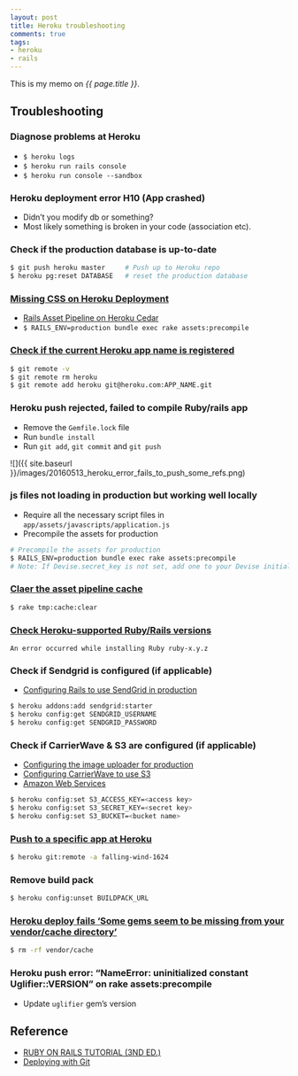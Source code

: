 ```yaml
---
layout: post
title: Heroku troubleshooting
comments: true
tags:
- heroku
- rails
---
```


This is my memo on *{{ page.title }}*.

<!--more-->

## Troubleshooting

### Diagnose problems at Heroku
- `$ heroku logs`
- `$ heroku run rails console`
- `$ heroku run console --sandbox`

### Heroku deployment error H10 (App crashed)
- Didn’t you modify db or something?
- Most likely something is broken in your code (association etc).

### Check if the production database is up-to-date
```bash
$ git push heroku master     # Push up to Heroku repo
$ heroku pg:reset DATABASE   # reset the production database
```

### [Missing CSS on Heroku Deployment](https://teamtreehouse.com/forum/missing-css-on-heroku-deployment)
- [Rails Asset Pipeline on Heroku Cedar](https://devcenter.heroku.com/articles/rails-asset-pipeline)
- `$ RAILS_ENV=production bundle exec rake assets:precompile`

### [Check if the current Heroku app name is registered](http://stackoverflow.com/questions/2947190/pushing-app-to-heroku-problem)

```bash
$ git remote -v
$ git remote rm heroku
$ git remote add heroku git@heroku.com:APP_NAME.git
```

### Heroku push rejected, failed to compile Ruby/rails app
- Remove the `Gemfile.lock` file
- Run `bundle install`
- Run `git add`, `git commit` and `git push`

![]({{ site.baseurl }}/images/20160513_heroku_error_fails_to_push_some_refs.png)

### js files not loading in production but working well locally
- Require all the necessary script files in `app/assets/javascripts/application.js`
- Precompile the assets for production

```bash
# Precompile the assets for production
$ RAILS_ENV=production bundle exec rake assets:precompile
# Note: If Devise.secret_key is not set, add one to your Devise initializer
```

### [Claer the asset pipeline cache](https://github.com/browserify-rails/browserify-rails#clear-the-asset-pipeline-cache)

```bash
$ rake tmp:cache:clear
```

### [Check Heroku-supported Ruby/Rails versions](https://devcenter.heroku.com/articles/ruby-support#ruby-versions)
`An error occurred while installing Ruby ruby-x.y.z`

### Check if Sendgrid is configured (if applicable)
- [Configuring Rails to use SendGrid in production](https://www.railstutorial.org/book/account_activation_password_reset#code-sendgrid_config)

```bash
$ heroku addons:add sendgrid:starter
$ heroku config:get SENDGRID_USERNAME
$ heroku config:get SENDGRID_PASSWORD
```

### Check if CarrierWave & S3 are configured (if applicable)

- [Configuring the image uploader for production](https://www.railstutorial.org/book/user_microposts#code-image_uploader_production)
- [Configuring CarrierWave to use S3](https://www.railstutorial.org/book/user_microposts#code-carrier_wave_configuration)
- [Amazon Web Services](http://aws.amazon.com/)

```bash
$ heroku config:set S3_ACCESS_KEY=<access key>
$ heroku config:set S3_SECRET_KEY=<secret key>
$ heroku config:set S3_BUCKET=<bucket name>
```

### [Push to a specific app at Heroku](https://devcenter.heroku.com/articles/git)
```bash
$ heroku git:remote -a falling-wind-1624
```

### Remove build pack
```bash
$ heroku config:unset BUILDPACK_URL
```

### [Heroku deploy fails ‘Some gems seem to be missing from your vendor/cache directory’]()
```bash
$ rm -rf vendor/cache
```

### Heroku push error: “NameError: uninitialized constant Uglifier::VERSION” on rake assets:precompile
- Update `uglifier` gem’s version

## Reference
- [RUBY ON RAILS TUTORIAL (3ND ED.)](https://www.railstutorial.org/book/beginning#sec-deploying)
- [Deploying with Git](https://devcenter.heroku.com/articles/git)
